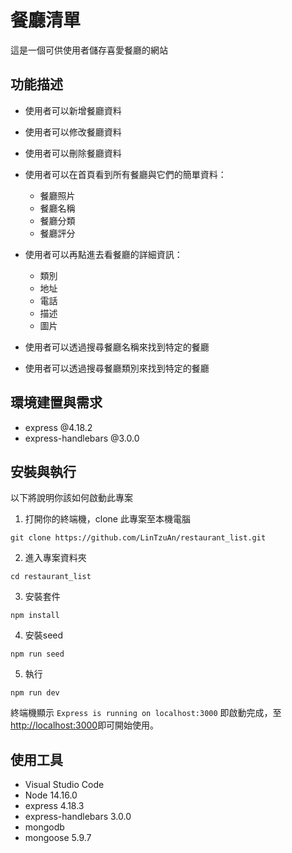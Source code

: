 # 餐廳清單
這是一個可供使用者儲存喜愛餐廳的網站

## 功能描述
- 使用者可以新增餐廳資料

- 使用者可以修改餐廳資料

- 使用者可以刪除餐廳資料

- 使用者可以在首頁看到所有餐廳與它們的簡單資料：
  - 餐廳照片
  - 餐廳名稱
  - 餐廳分類
  - 餐廳評分
  
- 使用者可以再點進去看餐廳的詳細資訊：
  - 類別
  - 地址
  - 電話
  - 描述
  - 圖片
  
- 使用者可以透過搜尋餐廳名稱來找到特定的餐廳

- 使用者可以透過搜尋餐廳類別來找到特定的餐廳

## 環境建置與需求
- express @4.18.2
- express-handlebars @3.0.0

## 安裝與執行
以下將說明你該如何啟動此專案

1. 打開你的終端機，clone 此專案至本機電腦
```
git clone https://github.com/LinTzuAn/restaurant_list.git
```

2. 進入專案資料夾
```
cd restaurant_list
```

3. 安裝套件
```
npm install
```

4. 安裝seed
```
npm run seed
```

5. 執行
```
npm run dev
```

終端機顯示 `Express is running on localhost:3000` 即啟動完成，至[http://localhost:3000](http://localhost:3000)即可開始使用。

## 使用工具
- Visual Studio Code 
- Node 14.16.0
- express 4.18.3
- express-handlebars 3.0.0
- mongodb
- mongoose 5.9.7
